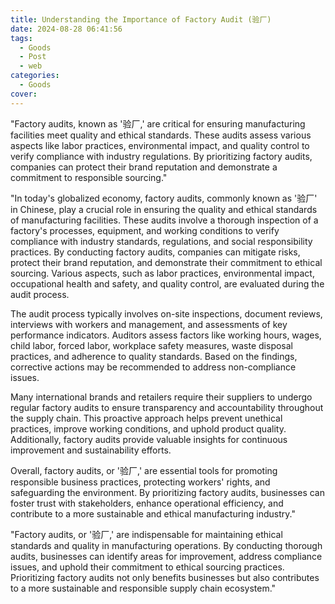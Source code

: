 ```yaml
---
title: Understanding the Importance of Factory Audit (验厂)
date: 2024-08-28 06:41:56
tags:
  - Goods
  - Post
  - web
categories:
  - Goods
cover: 
---
```


"Factory audits, known as '验厂,' are critical for ensuring manufacturing facilities meet quality and ethical standards. These audits assess various aspects like labor practices, environmental impact, and quality control to verify compliance with industry regulations. By prioritizing factory audits, companies can protect their brand reputation and demonstrate a commitment to responsible sourcing."

"In today's globalized economy, factory audits, commonly known as '验厂' in Chinese, play a crucial role in ensuring the quality and ethical standards of manufacturing facilities. These audits involve a thorough inspection of a factory's processes, equipment, and working conditions to verify compliance with industry standards, regulations, and social responsibility practices. By conducting factory audits, companies can mitigate risks, protect their brand reputation, and demonstrate their commitment to ethical sourcing. Various aspects, such as labor practices, environmental impact, occupational health and safety, and quality control, are evaluated during the audit process.

The audit process typically involves on-site inspections, document reviews, interviews with workers and management, and assessments of key performance indicators. Auditors assess factors like working hours, wages, child labor, forced labor, workplace safety measures, waste disposal practices, and adherence to quality standards. Based on the findings, corrective actions may be recommended to address non-compliance issues.

Many international brands and retailers require their suppliers to undergo regular factory audits to ensure transparency and accountability throughout the supply chain. This proactive approach helps prevent unethical practices, improve working conditions, and uphold product quality. Additionally, factory audits provide valuable insights for continuous improvement and sustainability efforts.

Overall, factory audits, or '验厂,' are essential tools for promoting responsible business practices, protecting workers' rights, and safeguarding the environment. By prioritizing factory audits, businesses can foster trust with stakeholders, enhance operational efficiency, and contribute to a more sustainable and ethical manufacturing industry."

"Factory audits, or '验厂,' are indispensable for maintaining ethical standards and quality in manufacturing operations. By conducting thorough audits, businesses can identify areas for improvement, address compliance issues, and uphold their commitment to ethical sourcing practices. Prioritizing factory audits not only benefits businesses but also contributes to a more sustainable and responsible supply chain ecosystem."
